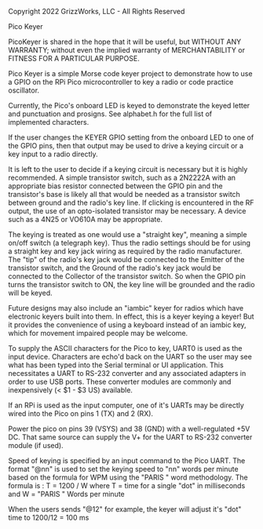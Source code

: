 Copyright 2022 GrizzWorks, LLC - All Rights Reserved

Pico Keyer

PicoKeyer is shared in the hope that it will be useful,
but WITHOUT ANY WARRANTY; without even the implied warranty of
MERCHANTABILITY or FITNESS FOR A PARTICULAR PURPOSE.

Pico Keyer is a simple Morse code keyer project to demonstrate
how to use a GPIO on the RPi Pico microcontroller to key a radio 
or code practice oscillator.

Currently, the Pico's onboard LED is keyed to demonstrate the
keyed letter and punctuation and prosigns.  See alphabet.h for 
the full list of implemented characters.

If the user changes the KEYER GPIO setting from the onboard
LED to one of the GPIO pins, then that output may be used to 
drive a keying circuit or a key input to a radio directly.

It is left to the user to decide if a keying circuit is necessary
but it is highly recommended.  A simple transistor switch,
such as a 2N2222A with an appropriate bias resistor connected
between the GPIO pin and the transistor's base is likely all that
would be needed as a transistor switch between ground and the
radio's key line.  If clicking is encountered in the RF output, 
the use of an opto-isolated transistor may be necessary.  A 
device such as a 4N25 or VO610A may be appropriate.

The keying is treated as one would use a "straight key", meaning
a simple on/off switch (a telegraph key).  Thus the radio settings
should be for using a straight key and key jack wiring as
required by the radio manufacturer.  The "tip" of the radio's key
jack would be connected to the Emitter of the transistor switch,
and the Ground of the radio's key jack would be connected to the
Collector of the transistor switch.  So when the GPIO pin turns
the transistor switch to ON, the key line will be grounded and
the radio will be keyed.

Future designs may also include an "iambic" keyer for radios 
which have electronic keyers built into them.  In effect, this 
is a keyer keying a keyer!  But it provides the convenience of 
using a keyboard instead of an iambic key, which for movement 
impaired people may be welcome.

To supply the ASCII characters for the Pico to key, UART0 is
used as the input device.  Characters are echo'd back on the
UART so the user may see what has been typed into the Serial
terminal or UI application.  This necessitates a UART to RS-232
converter and any associated adapters in order to use USB ports.
These converter modules are commonly and inexpensively 
(< $1 - $3 US) available.

If an RPi is used as the input computer, one of it's UARTs may
be directly wired into the Pico on pins 1 (TX) and 2 (RX).

Power the pico on pins 39 (VSYS) and 38 (GND) with a well-regulated 
+5V DC.  That same source can supply the V+ for the UART to RS-232
converter module (if used).

Speed of keying is specified by an input command to the Pico UART.
The format "@nn" is used to set the keying speed to "nn" words
per minute based on the formula for WPM using the "PARIS " word
methodology.  The formula is :  T = 1200 / W where
T = time for a single "dot" in milliseconds and W = "PARIS " 
Words per minute

When the users sends "@12" for example, the keyer will adjust it's
"dot" time to 1200/12 = 100 ms

